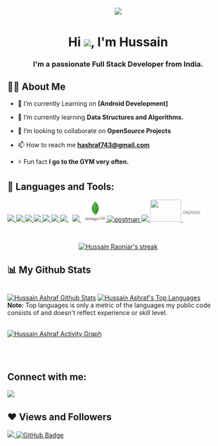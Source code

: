 <h2 align="center"><a href="#"><img  src="https://raw.githubusercontent.com/rahul-jha98/rahul-jha98/main/techstack.gif" height="200px" width="px"></a></h2>

<h1 align="center">Hi <img src="https://raw.githubusercontent.com/MartinHeinz/MartinHeinz/master/wave.gif" width="30px">, I'm Hussain</h1>
<h3 align="center">I'm a passionate Full Stack Developer from India.</h3>


## 🙋‍♂️ About Me

- 🔭 I’m currently Learning on <b>[Android Development]</b>

- 🌱 I’m currently learning **Data Structures and Algorithms.**

- 👯 I’m looking to collaborate on **OpenSource Projects**

<!-- - 👨‍💻 All of my projects are available at **[My Portfolio](https://raoniar.com)** -->

- 📫 How to reach me **hashraf743@gmail.com**

- ⚡ Fun fact **I go to the GYM very often.**

## 🚀 Languages and Tools:

<p align="left"> 
    <a href="https://www.java.com" target="_blank"> <img src="https://img.icons8.com/color/48/000000/java-coffee-cup-logo.png"/> </a>
    <a href="https://reactjs.org/" target="_blank"> <img src="https://img.icons8.com/color/48/000000/react-native.png"/> </a>
    <!-- <a href="https://spring.io/projects/spring-boot" target="_blank"> <img src="https://img.icons8.com/color/48/000000/spring-logo.png"/> </a>  -->
    <a href="https://developer.mozilla.org/en-US/docs/Web/JavaScript" target="_blank"> <img src="https://img.icons8.com/color/48/000000/javascript.png"/> </a> 
    <a href="https://www.w3.org/html/" target="_blank"> <img src="https://img.icons8.com/color/48/000000/html-5.png"/> </a> 
    <a href="https://www.w3schools.com/css/" target="_blank"> <img src="https://img.icons8.com/color/48/000000/css3.png"/> </a> 
    <a href="https://getbootstrap.com" target="_blank"> <img src="https://img.icons8.com/color/48/000000/bootstrap.png"/> </a> 
    <!-- <a href="https://www.python.org" target="_blank"> <img src="https://img.icons8.com/color/48/000000/python.png"/> </a>  -->
    <a style="padding-right:8px;" href="https://nodejs.org" target="_blank"> <img src="https://img.icons8.com/color/48/000000/nodejs.png"/> </a> 
    <a style="padding-right:8px;" href="https://www.mysql.com/" target="_blank"> <img src="https://img.icons8.com/fluent/50/000000/mysql-logo.png"/> </a>
    <a href="https://www.mongodb.com/" target="_blank"> <img src="https://raw.githubusercontent.com/devicons/devicon/master/icons/mongodb/mongodb-original-wordmark.svg" alt="mongodb" width="48" height="48"/> </a> 
    <!-- <a href="https://firebase.google.com/" target="_blank"> <img src="https://img.icons8.com/color/48/000000/firebase.png"/> </a>  -->
    <a href="https://postman.com" target="_blank"> <img src="https://www.vectorlogo.zone/logos/getpostman/getpostman-icon.svg" alt="postman" width="45" height="45"/> </a>   
    <a href="https://git-scm.com/" target="_blank"> <img src="https://img.icons8.com/color/48/000000/git.png"/> </a> 
 <a href="#" target="_blank"> <img src="https://1000logos.net/wp-content/uploads/2016/10/Android-Logo.png" width="70" height="50"/> </a> 
    <!-- <a href="https://www.jenkins.io" target="_blank"> <img src="https://www.vectorlogo.zone/logos/jenkins/jenkins-icon.svg" alt="jenkins" width="48" height="48"/> </a>  -->
    <!-- <a href="https://redux.js.org" target="_blank"> <img src="https://img.icons8.com/color/48/000000/redux.png"/> </a> -->
    <a href="https://expressjs.com" target="_blank"> <img src="https://raw.githubusercontent.com/devicons/devicon/master/icons/express/express-original-wordmark.svg" alt="express" width="40" height="40"/> </a>
</p>

<!-- [![React Badge](https://img.shields.io/badge/-React-61DBFB?style=for-the-badge&labelColor=black&logo=react&logoColor=61DBFB)](#)  [![Javascript Badge](https://img.shields.io/badge/-Javascript-F0DB4F?style=for-the-badge&labelColor=black&logo=javascript&logoColor=F0DB4F)](#) [![Typescript Badge](https://img.shields.io/badge/-Typescript-007acc?style=for-the-badge&labelColor=black&logo=typescript&logoColor=007acc)](#) [![Nodejs Badge](https://img.shields.io/badge/-Nodejs-3C873A?style=for-the-badge&labelColor=black&logo=node.js&logoColor=3C873A)](#) [![GraphQL Badge](https://img.shields.io/badge/-GraphQl-e535ab?style=for-the-badge&labelColor=black&logo=node.js&logoColor=e535ab)](#) -->
<br/>

<p align="center">
    <a href="https://github-readme-streak-stats.herokuapp.com/?user=hussainashraf">
        <img title="🔥 Get streak stats for your profile at git.io/streak-stats" alt="Hussain Raoniar's streak" src="https://github-readme-streak-stats.herokuapp.com/?user=hussainashraf&theme=black-ice&hide_border=true&stroke=0000&background=060A0CD0"/>
    </a>
</p>

## 📊 My Github Stats

  <br/>
    <a href="https://github.com/hussainashraf/github-readme-stats"><img alt="Hussain Ashraf Github Stats" src="https://github-readme-stats.vercel.app/api?username=hussainashraf&show_icons=true&count_private=true&theme=react&hide_border=true&bg_color=0D1117" /></a>
  <a href="https://github.com/hussainashraf/github-readme-stats"><img alt="Hussain Ashraf's Top Languages" src="https://github-readme-stats.vercel.app/api/top-langs/?username=hussainashraf&langs_count=8&count_private=true&layout=compact&theme=react&hide_border=true&bg_color=0D1117" /></a>
  <br/>
  <b>Note:</b> Top languages is only a metric of the languages my public code consists of and doesn't reflect experience or skill level.


<br/>
<br/>

<a href="https://github.com/hussainashraf/github-readme-activity-graph"><img alt="Hussain Ashraf Activity Graph" src="https://activity-graph.herokuapp.com/graph?username=hussainashraf&bg_color=0D1117&color=5BCDEC&line=5BCDEC&point=FFFFFF&hide_border=true" /></a>

<br/>
<br/>

## Connect with me:
<p align="left">

<a href = "https://www.linkedin.com/in/hussain73/"><img src="https://img.icons8.com/fluent/48/000000/linkedin.png"/></a>
<!-- <a href = "https://www.instagram.com/hussain.ash/"><img src="https://img.icons8.com/fluent/48/000000/instagram-new.png"/></a>
<a href = "https://www.youtube.com/channel/UC-NXT1lYAOPa3lrgWXqvuHA"><img src="https://img.icons8.com/color/48/000000/youtube-play.png"/></a> -->

</p>

## ❤ Views and Followers
<a href="https://github.com/Meghna-DAS/github-profile-views-counter">
    <img src="https://komarev.com/ghpvc/?username=hussainashraf">
</a>
<a href="https://github.com/hussainashraf?tab=followers"><img src="https://img.shields.io/github/followers/hussainashraf?label=Followers&style=social" alt="GitHub Badge"></a>

